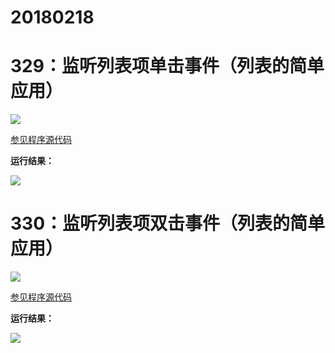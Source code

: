 # 20180218

# 329：监听列表项单击事件（列表的简单应用）

<img src="http://image.renkaigis.com/keepcoding/2018021801.png">

<a href="https://github.com/renkaigis/KeepCoding/tree/master/2018/02/18" target="_blank">参见程序源代码</a>

**运行结果：**

<img src="http://image.renkaigis.com/keepcoding/2018021802.png">

# 330：监听列表项双击事件（列表的简单应用）

<img src="http://image.renkaigis.com/keepcoding/2018021803.png">

<a href="https://github.com/renkaigis/KeepCoding/tree/master/2018/02/18" target="_blank">参见程序源代码</a>

**运行结果：**

<img src="http://image.renkaigis.com/keepcoding/2018021804.png">
